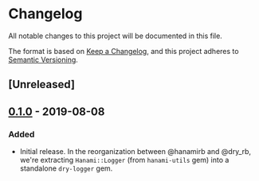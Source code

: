 # Changelog
All notable changes to this project will be documented in this file.

The format is based on [Keep a Changelog](https://keepachangelog.com/en/1.0.0/),
and this project adheres to [Semantic Versioning](https://semver.org/spec/v2.0.0.html).

## [Unreleased]


## [0.1.0] - 2019-08-08
### Added

- Initial release. In the reorganization between @hanamirb and @dry_rb, we're extracting `Hanami::Logger`
  (from `hanami-utils` gem) into a standalone `dry-logger` gem.
  
  
[0.1.0]: https://github.com/dry-rb/dry-logger/commit/9f2748fc3c60f81043273e7a114567ef02452160
